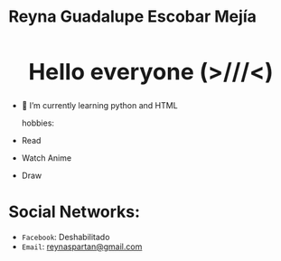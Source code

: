 # Reyna Guadalupe Escobar Mejía
<h1 style="font-size: 2.5rem; font-weight: bold; text-align: center;" align="center"> Hello everyone (>///<) </h1>


- 🌱 I’m currently learning python and HTML
  
  hobbies:
- Read
- Watch Anime
- Draw
  
# Social Networks:


- `Facebook`: Deshabilitado
- `Email`: <a href="mailto:reynaspartan@gmail.com">reynaspartan@gmail.com</a>
